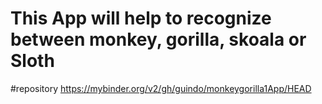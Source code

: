 # This App will help to recognize between monkey, gorilla, skoala or Sloth
#repository
https://mybinder.org/v2/gh/guindo/monkeygorilla1App/HEAD


